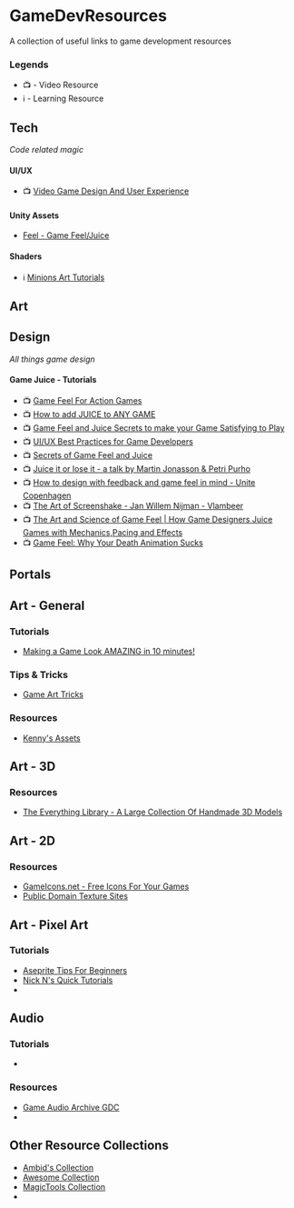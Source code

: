 # GameDevResources
A collection of useful links to game development resources

### Legends

- :tv: - Video Resource
- :information_source: - Learning Resource

## Tech
_Code related magic_

#### UI/UX
- :tv: [Video Game Design And User Experience](https://www.youtube.com/watch?v=1mTI1rjQiOE)

#### Unity Assets
* [Feel - Game Feel/Juice](https://assetstore.unity.com/packages/tools/particles-effects/feel-183370)

#### Shaders
* :information_source: [Minions Art Tutorials](https://minionsart.github.io/tutorials/)

## Art

## Design
_All things game design_

#### Game Juice - Tutorials
* :tv: [Game Feel For Action Games](https://www.youtube.com/watch?v=UsGuN69g2NI)
* :tv: [How to add JUICE to ANY GAME](https://www.youtube.com/watch?v=-dJnsZrykb0)
* :tv: [Game Feel and Juice Secrets to make your Game Satisfying to Play](https://www.youtube.com/watch?v=9RwBwLtq2LQ)
* :tv: [UI/UX Best Practices for Game Developers](https://youtube.com/playlist?list=PLzOZD569v5GvOJV4TM_5tNwejljkBACaS)
* :tv: [Secrets of Game Feel and Juice](https://www.youtube.com/watch?v=216_5nu4aVQ)
* :tv: [Juice it or lose it - a talk by Martin Jonasson & Petri Purho](https://www.youtube.com/watch?v=Fy0aCDmgnxg)
* :tv: [How to design with feedback and game feel in mind - Unite Copenhagen](https://www.youtube.com/watch?v=yCKI9T3sSv0)
* :tv: [The Art of Screenshake - Jan Willem Nijman - Vlambeer](https://www.youtube.com/watch?v=SkgkIXZ_13Y)
* :tv: [The Art and Science of Game Feel | How Game Designers Juice Games with Mechanics,Pacing and Effects](https://www.youtube.com/watch?v=EDElfx2qo_M)
* :tv: [Game Feel: Why Your Death Animation Sucks](https://www.youtube.com/watch?v=pmSAG51BybY)

## Portals

## Art - General
### Tutorials
* [Making a Game Look AMAZING in 10 minutes!](https://www.youtube.com/watch?v=eDiRnWhqqIY)

### Tips & Tricks
* [Game Art Tricks](http://simonschreibt.de/game-art-tricks/)

### Resources
* [Kenny's Assets](https://kenney.nl/assets)

## Art - 3D
### Resources
* [The Everything Library - A Large Collection Of Handmade 3D Models](https://www.davidoreilly.com/library)

## Art - 2D
### Resources
* [GameIcons.net - Free Icons For Your Games](https://game-icons.net/)
* [Public Domain Texture Sites](https://docs.google.com/spreadsheets/d/1i8vLBtMDIwJYrpFycgAHBZV1quqaTh7iZB9vvbCohJs/editid=0)

## Art - Pixel Art
### Tutorials
* [Aseprite Tips For Beginners](https://twitter.com/Nootall_/status/1435600476666482689)
* [Nick N's Quick Tutorials](https://www.patreon.com/NickNuttall)
* 

## Audio
### Tutorials
* []()

### Resources
* [Game Audio Archive GDC](http://sonniss.com/gameaudiogdc)
* 

## Other Resource Collections
* [Ambid's Collection](https://github.com/ambid17/Unity-Articles)
* [Awesome Collection](https://github.com/sindresorhus/awesome)
* [MagicTools Collection](https://github.com/ellisonleao/magictools)
* 
